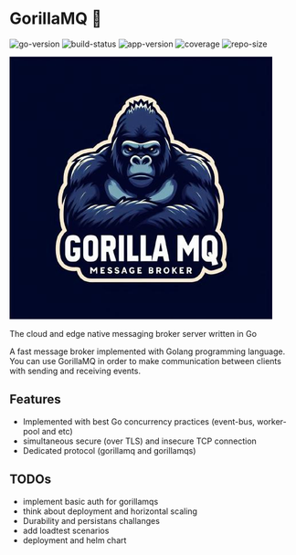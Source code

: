# GorillaMQ 🦍

![go-version](https://img.shields.io/badge/Golang-1.21-66ADD8?style=for-the-badge&logo=go)
![build-status](https://img.shields.io/github/actions/workflow/status/gorillamq/gorillamq/test.yaml?logo=github&style=for-the-badge)
![app-version](https://img.shields.io/github/v/tag/gorillamq/gorillamq?sort=semver&style=for-the-badge&logo=github)
![coverage](https://img.shields.io/codecov/c/github/gorillamq/gorillamq?logo=codecov&style=for-the-badge)
![repo-size](https://img.shields.io/github/repo-size/mohammadne/gorillamq?logo=github&style=for-the-badge)

![logo](./assets/logo.jpg)

The cloud and edge native messaging broker server written in Go

A fast message broker implemented with Golang programming language. You can use GorillaMQ in order to make communication between clients with sending and receiving events.

## Features

- Implemented with best Go concurrency practices (event-bus, worker-pool and etc)
- simultaneous secure (over TLS) and insecure TCP connection
- Dedicated protocol (gorillamq and gorillamqs)

## TODOs

- implement basic auth for gorillamqs
- think about deployment and horizontal scaling
- Durability and persistans challanges
- add loadtest scenarios
- deployment and helm chart
